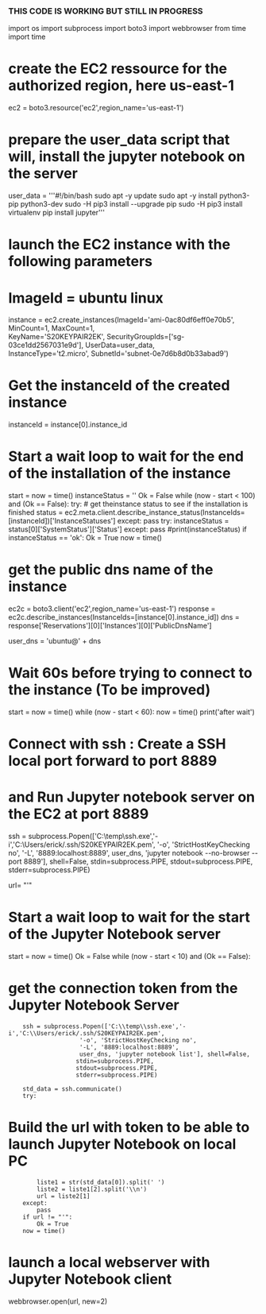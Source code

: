 ### THIS CODE IS WORKING BUT STILL IN PROGRESS

  import os
  import subprocess
  import boto3
  import webbrowser
  from time import time

# create the EC2 ressource for the authorized region, here us-east-1
ec2 = boto3.resource('ec2',region_name='us-east-1')

# prepare the user_data script that will, install the jupyter notebook on the server
user_data = '''#!/bin/bash
sudo apt -y update
sudo apt -y install python3-pip python3-dev
sudo -H pip3 install --upgrade pip
sudo -H pip3 install virtualenv
pip install jupyter'''

# launch the EC2 instance with the following parameters
# ImageId = ubuntu linux

instance = ec2.create_instances(ImageId='ami-0ac80df6eff0e70b5', MinCount=1, MaxCount=1, \
                                KeyName='S20KEYPAIR2EK', SecurityGroupIds=['sg-03ce1dd2567031e9d'], UserData=user_data, \
                                InstanceType='t2.micro', SubnetId='subnet-0e7d6b8d0b33abad9')

# Get the instanceId of the created instance
instanceId = instance[0].instance_id

# Start a wait loop to wait for the end of the installation of the instance
start = now = time()
instanceStatus = ''
Ok = False
while (now - start < 100) and (Ok == False):
    try:
        # get theinstance status to see if the installation is finished
        status = ec2.meta.client.describe_instance_status(InstanceIds=[instanceId])['InstanceStatuses']
    except:
        pass
    try:
        instanceStatus = status[0]['SystemStatus']['Status']
    except:
        pass
    #print(instanceStatus)
    if instanceStatus == 'ok':
        Ok = True
    now = time()

# get the public dns name of the instance
ec2c = boto3.client('ec2',region_name='us-east-1')
response = ec2c.describe_instances(InstanceIds=[instance[0].instance_id])
dns = response['Reservations'][0]['Instances'][0]['PublicDnsName']

user_dns = 'ubuntu@' + dns

# Wait 60s before trying to connect to the instance (To be improved)
start = now = time()
while (now - start < 60):
    now = time()
print('after wait')

# Connect with ssh : Create a SSH local port forward to port 8889
# and Run Jupyter notebook server on the EC2 at port 8889
ssh = subprocess.Popen(['C:\\temp\\ssh.exe','-i','C:\\Users/erick/.ssh/S20KEYPAIR2EK.pem', 
                        '-o', 'StrictHostKeyChecking no',
                        '-L', '8889:localhost:8889',
                        user_dns, 'jupyter notebook --no-browser --port 8889'], shell=False, 
                       stdin=subprocess.PIPE,
                       stdout=subprocess.PIPE,
                       stderr=subprocess.PIPE)

url= "'"
# Start a wait loop to wait for the start of the Jupyter Notebook server
start = now = time()
Ok = False
while (now - start < 10) and (Ok == False):
# get the connection token from the Jupyter Notebook Server
        ssh = subprocess.Popen(['C:\\temp\\ssh.exe','-i','C:\\Users/erick/.ssh/S20KEYPAIR2EK.pem', 
                        '-o', 'StrictHostKeyChecking no',
                        '-L', '8889:localhost:8889',
                        user_dns, 'jupyter notebook list'], shell=False, 
                       stdin=subprocess.PIPE,
                       stdout=subprocess.PIPE,
                       stderr=subprocess.PIPE)

        std_data = ssh.communicate()
        try:
# Build the url with token to be able to launch Jupyter Notebook on local PC
            liste1 = str(std_data[0]).split(' ')
            liste2 = liste1[2].split('\\n')
            url = liste2[1]
        except:
            pass
        if url != "'":
            Ok = True
        now = time()
# launch a local webserver with Jupyter Notebook client
webbrowser.open(url, new=2)

